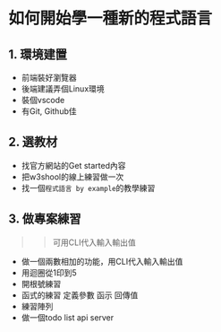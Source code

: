 # 如何開始學一種新的程式語言

## 1. 環境建置
* 前端裝好瀏覽器
* 後端建議弄個Linux環境
* 裝個vscode
* 有Git, Github佳

## 2. 選教材
* 找官方網站的Get started內容
* 把w3shool的線上練習做一次
* 找一個`程式語言 by example`的教學練習

## 3. 做專案練習
>> 可用CLI代入輸入輸出值
* 做一個兩數相加的功能，用CLI代入輸入輸出值
* 用迴圈從1印到5
* 開根號練習
* 函式的練習 定義參數 函示 回傳值
* 練習陣列
* 做一個todo list  api server
